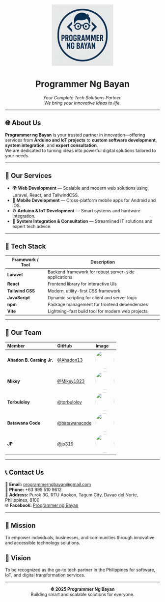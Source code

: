 <p align="center">
  <img src="storage/app/public/assets/images/fb_logo.jpg" alt="Programmer Ng Bayan Logo" width="200"/>
</p>

<h1 align="center">Programmer Ng Bayan</h1>

<p align="center">
  <em>Your Complete Tech Solutions Partner.<br/>
  We bring your innovative ideas to life.</em>
</p>

---

## 🌐 About Us

**Programmer ng Bayan** is your trusted partner in innovation—offering services from **Arduino and IoT projects** to **custom software development**, **system integration**, and **expert consultation**.  
We are dedicated to turning ideas into powerful digital solutions tailored to your needs.

---

## 💼 Our Services

-   🌍 **Web Development** — Scalable and modern web solutions using Laravel, React, and TailwindCSS.
-   📱 **Mobile Development** — Cross-platform mobile apps for Android and iOS.
-   ⚙️ **Arduino & IoT Development** — Smart systems and hardware integration.
-   🧠 **System Integration & Consultation** — Streamlined IT solutions and expert tech advice.

---

## 🧩 Tech Stack

| Framework / Tool | Description                                           |
| ---------------- | ----------------------------------------------------- |
| **Laravel**      | Backend framework for robust server-side applications |
| **React**        | Frontend library for interactive UIs                  |
| **Tailwind CSS** | Modern, utility-first CSS framework                   |
| **JavaScript**   | Dynamic scripting for client and server logic         |
| **npm**          | Package management for frontend dependencies          |
| **Vite**         | Lightning-fast build tool for modern web projects     |

---

## 👥 Our Team

| Member                    | GitHub                                           | Image                                                                                             |
| :------------------------ | :----------------------------------------------- | :------------------------------------------------------------------------------------------------ |
| **Ahadon B. Caraing Jr.** | [@Ahadon13](https://github.com/Ahadon13)         | <img src="https://github.com/Ahadon13.png" width="60" height="60" style="border-radius:50%"/>     |
| **Mikey**                 | [@Mikey1823](https://github.com/Mikey1823)       | <img src="https://github.com/Mikey1823.png" width="60" height="60" style="border-radius:50%"/>    |
| **Torbuloloy**            | [@torbuloloy](https://github.com/torbuloloy)     | <img src="https://github.com/torbuloloy.png" width="60" height="60" style="border-radius:50%"/>   |
| **Batawana Code**         | [@batawanacode](https://github.com/batawannacode)| <img src="https://github.com/batawannacode.png" width="60" height="60" style="border-radius:50%"/>|
| **JP**                    | [@jp319](https://github.com/jp319)               | <img src="https://github.com/jp319.png" width="60" height="60" style="border-radius:50%"/>        |

---

## 📞 Contact Us

📧 **Email:** [programmerngbayan@gmail.com](mailto:programmerngbayan@gmail.com)  
📱 **Phone:** +63 995 510 9612  
📍 **Address:** Purok 3G, RTU Apokon, Tagum City, Davao del Norte, Philippines, 8100  
🌐 **Facebook:** [Programmer ng Bayan](https://www.facebook.com/people/Programmer-ng-Bayan/61574749689977/)

---

## 🧠 Mission

To empower individuals, businesses, and communities through innovative and accessible technology solutions.

## 💬 Vision

To be recognized as the go-to tech partner in the Philippines for software, IoT, and digital transformation services.

---

<p align="center">
  <strong>© 2025 Programmer Ng Bayan</strong><br/>
  Building smart and scalable solutions for everyone.
</p>
